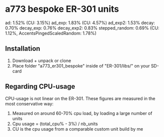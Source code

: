 # a773 bespoke ER-301 units
ad: 1.52% (CU: 3.15%)
ad_exp:	1.83% (CU: 4.57%)
ad_exp2: 1.53%
decay: 0.70%
decay_exp: 0.76%
decay_exp2: 0.83%
stepped_random: 0.69% (CU: 1.12%, AccentsPingedScaledRandom: 1.78%)

## Installation
1) Download + unpack or clone  
2) Place folder "a773_er301_bespoke" inside of "ER-301/libs/" on your SD-card

## Regarding CPU-usage
CPU-usage is not linear on the ER-301. These figures are measured in the most conservative way:  
1) Measured on around 60-70% cpu load, by loading a large number of units  
2) Cpu usage = (total_cpu% - 3%) / nb_units  
3) CU is the cpu usage from a comparable custom unit build by me

